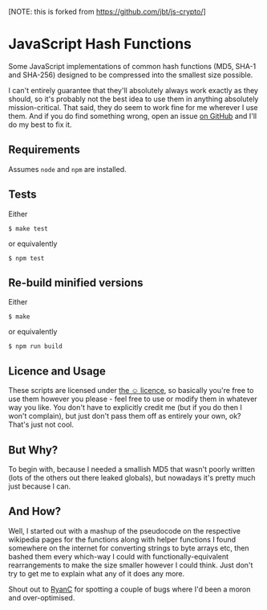 [NOTE: this is forked from https://github.com/jbt/js-crypto/]
# JavaScript Hash Functions

Some JavaScript implementations of common hash functions (MD5, SHA-1 and SHA-256) designed to be
compressed into the smallest size possible.

I can't entirely guarantee that they'll absolutely always work exactly as they should, so it's
probably not the best idea to use them in anything absolutely mission-critical. That said, they
do seem to work fine for me wherever I use them. And if you do find something wrong, open an issue
[on GitHub](https://github.com/jbt/js-crypto/issues) and I'll do my best to fix it.

## Requirements

Assumes `node` and `npm` are installed.

## Tests

Either
```
$ make test
```
or equivalently
```
$ npm test
```

## Re-build minified versions
Either
```
$ make
```
or equivalently
```
$ npm run build
```

## Licence and Usage

These scripts are licensed under [the ☺ licence](http://licence.visualidiot.com/), so basically
you're free to use them however you please - feel free to use or modify them in whatever way you like.
You don't have to explicitly credit me (but if you do then I won't complain), but just don't pass
them off as entirely your own, ok? That's just not cool.

## But Why?

To begin with, because I needed a smallish MD5 that wasn't poorly written (lots of the others out there
leaked globals), but nowadays it's pretty much just because I can.

## And How?

Well, I started out with a mashup of the pseudocode on the respective wikipedia pages for the functions
along with helper functions I found somewhere on the internet for converting strings to byte arrays etc,
then bashed them every which-way I could with functionally-equivalent rearrangements to make the size
smaller however I could think. Just don't try to get me to explain what any of it does any more.

Shout out to [RyanC](//github.com/ryancdotorg) for spotting a couple of bugs where I'd been a moron and over-optimised.
